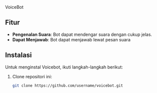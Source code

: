 VoiceBot

## Fitur

- **Pengenalan Suara**: Bot dapat mendengar suara dengan cukup jelas.
- **Dapat Menjawab**: Bot dapat menjawab lewat pesan suara

## Instalasi

Untuk menginstal Voicebot, ikuti langkah-langkah berikut:

1. Clone repositori ini:
   ```bash
   git clone https://github.com/username/voicebot.git

